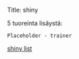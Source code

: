 Title: shiny

5 tuoreinta lisäystä:

    Placeholder - trainer

[shiny list](static/content/release_order_shinylist.txt)

